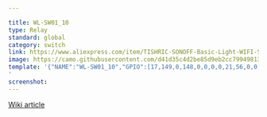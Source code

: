 ```yaml
---

title: WL-SW01_10
type: Relay
standard: global
category: switch
link: https://www.aliexpress.com/item/TISHRIC-SONOFF-Basic-Light-WIFI-Switch-220V-10A-16A-For-Smart-Home-Automation-Relay-Module-Remote/32963672255.html?spm=2114.search0104.3.2.54215ff4hEUB9P&ws_ab_test=searchweb0_0,searchweb201602_5_10065_10068_319_317_10696_453_10084_454_10083_433_10618_431_10307_10820_10821_10301_10303_537_536_10059_10884_10887_100031_321_322_10103,searchweb201603_51,ppcSwitch_0&algo_expid=3bfa3a9e-e08e-443c-a3e2-555967617971-0&algo_pvid=3bfa3a9e-e08e-443c-a3e2-555967617971&transAbTest=ae803_5
image: https://camo.githubusercontent.com/d41d35c4d2be85d9eb2cc7994981346578f7725d/68747470733a2f2f692e706f7374696d672e63632f6d6b724b72534b6e2f737731302e6a7067
template: '{"NAME":"WL-SW01_10","GPIO":[17,149,0,148,0,0,0,0,21,56,0,0,0],"FLAG":0,"BASE":1}
'
screenshot:
---
```


[Wiki article](https://github.com/arendst/Sonoff-Tasmota/wiki/WL-SW01_10-WiFi-Smart-Switch)
